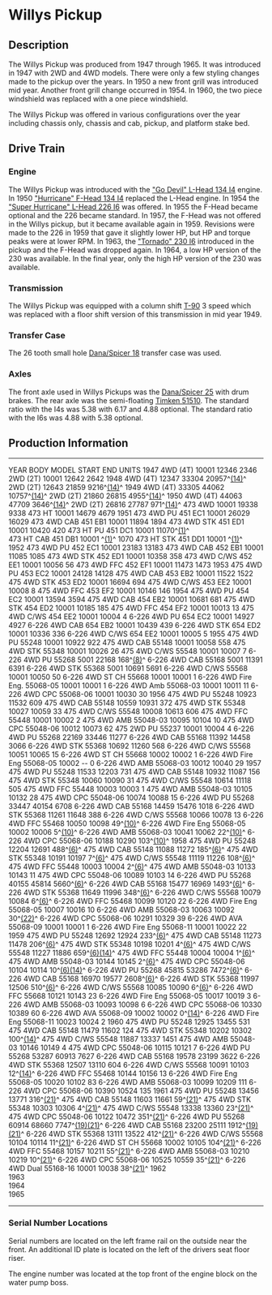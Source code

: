 # Willys Pickup

## Description

The Willys Pickup was produced from 1947 through 1965. It was introduced in 1947 with 2WD and 4WD models. There were only a few styling changes made to the pickup over the years. In 1950 a new front grill was introduced mid year. Another front grill change occurred in 1954. In 1960, the two piece windshield was replaced with a one piece windshield.

The Willys Pickup was offered in various configurations over the year including chassis only, chassis and cab, pickup, and platform stake bed.

## Drive Train

### Engine

The Willys Pickup was introduced with the [\"Go Devil\" L-Head 134 I4](/engine/factory/godevil134.html) engine. In 1950 [\"Hurricane\" F-Head 134 I4](/engine/factory/hurricane134.html) replaced the L-Head engine. In 1954 the [\"Super Hurricane\" L-Head 226 I6](/engine/factory/hurricane226.html) was offered. In 1955 the F-Head became optional and the 226 became standard. In 1957, the F-Head was not offered in the Willys pickup, but it became available again in 1959. Revisions were made to the 226 in 1959 that gave it slightly lower HP, but HP and torque peaks were at lower RPM. In 1963, the [\"Tornado\" 230 I6](/engine/factory/tornado230.html) introduced in the pickup and the F-Head was dropped again. In 1964, a low HP version of the 230 was available. In the final year, only the high HP version of the 230 was available.

### Transmission

The Willys Pickup was equipped with a column shift [T-90](/transmission/factory/t90.html) 3 speed which was replaced with a floor shift version of this transmission in mid year 1949.

### Transfer Case

The 26 tooth small hole [Dana/Spicer 18](/xfer/factory/d18.html) transfer case was used.

### Axles

The front axle used in Willys Pickups was the [Dana/Spicer 25](/axle/factory/d25.html) with drum brakes. The rear axle was the semi-floating [Timken 51510](/axle/factory/timken.html). The standard ratio with the I4s was 5.38 with 6.17 and 4.88 optional. The standard ratio with the I6s was 4.88 with 5.38 optional.

## Production Information

  ------ --------------------- ---------- ------- ------------------------------------- --------------------------------------------------------------------
  YEAR   BODY                  MODEL      START   END                                   UNITS
  1947   4WD (4T)                         10001   12346                                 2346
         2WD (2T)                         10001   12642                                 2642
  1948   4WD (4T)                         12347   33304                                 20957^[(14)](/history/index.html#14)^
         2WD (2T)                         12643   21859                                 9216^[(14)](/history/index.html#14)^
  1949   4WD (4T)                         33305   44062                                 10757^[(14)](/history/index.html#14)^
         2WD (2T)                         21860   26815                                 4955^[(14)](/history/index.html#14)^
  1950   4WD (4T)                         44063   47709                                 3646^[(14)](/history/index.html#14)^
         2WD (2T)                         26816   27787                                 971^[(14)](/history/index.html#14)^
         473 4WD                          10001   19338                                 9338
         473 HT                           10001   14679                                 4679
  1951   473 4WD PU            451 EC1    10001   26029                                 16029
         473 4WD CAB           451 EB1    10001   11894                                 1894
         473 4WD STK           451 ED1    10001   10420                                 420
         473 HT PU             451 DC1    10001   11070^[(1)](/history/index.html#1)^   
         473 HT CAB            451 DB1    10001   ^[(1)](/history/index.html#1)^        1070
         473 HT STK            451 DD1    10001   ^[(1)](/history/index.html#1)^        
  1952   473 4WD PU            452 EC1    10001   23183                                 13183
         473 4WD CAB           452 EB1    10001   11085                                 1085
         473 4WD STK           452 ED1    10001   10358                                 358
         473 4WD C/WS          452 EE1    10001   10056                                 56
         473 4WD FFC           452 EF1    10001   11473                                 1473
  1953   475 4WD PU            453 EC2    10001   24128                                 14128
         475 4WD CAB           453 EB2    10001   11522                                 1522
         475 4WD STK           453 ED2    10001   16694                                 694
         475 4WD C/WS          453 EE2    10001   10008                                 8
         475 4WD FFC           453 EF2    10001   10146                                 146
  1954   475 4WD PU            454 EC2    10001   13594                                 3594
         475 4WD CAB           454 EB2    10001   10681                                 681
         475 4WD STK           454 ED2    10001   10185                                 185
         475 4WD FFC           454 EF2    10001   10013                                 13
         475 4WD C/WS          454 EE2    10001   10004                                 4
         6-226 4WD PU          654 EC2    10001   14927                                 4927
         6-226 4WD CAB         654 EB2    10001   10439                                 439
         6-226 4WD STK         654 ED2    10001   10336                                 336
         6-226 4WD C/WS        654 EE2    10001   10005                                 5
  1955   475 4WD PU            55248      10001   10922                                 922
         475 4WD CAB           55148      10001   10058                                 558
         475 4WD STK           55348      10001   10026                                 26
         475 4WD C/WS          55548      10001   10007                                 7
         6-226 4WD PU          55268      5001    22168                                 168^[(8)](/history/index.html#8)^
         6-226 4WD CAB         55168      5001    11391                                 6391
         6-226 4WD STK         55368      5001    10691                                 5691
         6-226 4WD C/WS        55568      10001   10050                                 50
         6-226 4WD ST CH       55668      10001   10001                                 1
         6-226 4WD Fire Eng.   55068-05   10001   10001                                 1
         6-226 4WD Amb         55068-03   10001   10011                                 11
         6-226 4WD CPC         55068-06   10001   10030                                 30
  1956   475 4WD PU            55248      10923   11532                                 609
         475 4WD CAB           55148      10559   10931                                 372
         475 4WD STK           55348      10027   10059                                 33
         475 4WD C/WS          55548      10008   10613                                 606
         475 4WD FFC           55448      10001   10002                                 2
         475 4WD AMB           55048-03   10095   10104                                 10
         475 4WD CPC           55048-06   10012   10073                                 62
         475 2WD PU            55237      10001   10004                                 4
         6-226 4WD PU          55268      22169   33446                                 11277
         6-226 4WD CAB         55168      11392   14458                                 3066
         6-226 4WD STK         55368      10692   11260                                 568
         6-226 4WD C/WS        55568      10051   10065                                 15
         6-226 4WD ST CH       55668      10002   10002                                 1
         6-226 4WD Fire Eng    55068-05   10002   \--                                   0
         6-226 4WD AMB         55068-03   10012   10040                                 29
  1957   475 4WD PU            55248      11533   12203                                 731
         475 4WD CAB           55148      10932   11087                                 156
         475 4WD STK           55348      10060   10090                                 31
         475 4WD C/WS          55548      10614   11118                                 505
         475 4WD FFC           55448      10003   10003                                 1
         475 4WD AMB           55048-03   10105   10132                                 28
         475 4WD CPC           55048-06   10074   10088                                 15
         6-226 4WD PU          55268      33447   40154                                 6708
         6-226 4WD CAB         55168      14459   15476                                 1018
         6-226 4WD STK         55368      11261   11648                                 388
         6-226 4WD C/WS        55568      10066   10078                                 13
         6-226 4WD FFC         55468      10050   10098                                 49^[(10)](/history/index.html#10)^
         6-226 4WD Fire Eng    55068-05   10002   10006                                 5^[(10)](/history/index.html#10)^
         6-226 4WD AMB         55068-03   10041   10062                                 22^[(10)](/history/index.html#10)^
         6-226 4WD CPC         55068-06   10188   10290                                 103^[(10)](/history/index.html#10)^
  1958   475 4WD PU            55248      12204   12691                                 488^[(6)](/history/index.html#6)^
         475 4WD CAB           55148      11088   11272                                 185^[(6)](/history/index.html#6)^
         475 4WD STK           55348      10191   10197                                 7^[(6)](/history/index.html#6)^
         475 4WD C/WS          55548      11119   11226                                 108^[(6)](/history/index.html#6)^
         475 4WD FFC           55448      10003   10004                                 2^[(6)](/history/index.html#6)^
         475 4WD AMB           55048-03   10133   10143                                 11
         475 4WD CPC           55048-06   10089   10103                                 14
         6-226 4WD PU          55268      40155   45814                                 5660^[(6)](/history/index.html#6)^
         6-226 4WD CAB         55168      15477   16969                                 1493^[(6)](/history/index.html#6)^
         6-226 4WD STK         55368      11649   11996                                 348^[(6)](/history/index.html#6)^
         6-226 4WD C/WS        55568      10079   10084                                 6^[(6)](/history/index.html#6)^
         6-226 4WD FFC         55468      10099   10120                                 22
         6-226 4WD Fire Eng    55068-05   10007   10016                                 10
         6-226 4WD AMB         55068-03   10063   10092                                 30^[(22)](/history/index.html#22)^
         6-226 4WD CPC         55068-06   10291   10329                                 39
         6-226 4WD AVA         55068-09   10001   10001                                 1
         6-226 4WD Fire Eng    55068-11   10001   10022                                 22
  1959   475 4WD PU            55248      12692   12924                                 233^[(6)](/history/index.html#6)^
         475 4WD CAB           55148      11273   11478                                 206^[(6)](/history/index.html#6)^
         475 4WD STK           55348      10198   10201                                 4^[(6)](/history/index.html#6)^
         475 4WD C/WS          55548      11227   11886                                 659^[(6)](/history/index.html#6)[(14)](/history/index.html#14)^
         475 4WD FFC           55448      10004   10004                                 1^[(6)](/history/index.html#6)^
         475 4WD AMB           55048-03   10144   10145                                 2^[(6)](/history/index.html#6)^
         475 4WD CPC           55048-06   10104   10114                                 10^[(6)](/history/index.html#6)[(14)](/history/index.html#14)^
         6-226 4WD PU          55268      45815   53286                                 7472^[(6)](/history/index.html#6)^
         6-226 4WD CAB         55168      16970   19577                                 2608^[(6)](/history/index.html#6)^
         6-226 4WD STK         55368      11997   12506                                 510^[(6)](/history/index.html#6)^
         6-226 4WD C/WS        55568      10085   10090                                 6^[(6)](/history/index.html#6)^
         6-226 4WD FFC         55668      10121   10143                                 23
         6-226 4WD Fire Eng    55068-05   10017   10019                                 3
         6-226 4WD AMB         55068-03   10093   10098                                 6
         6-226 4WD CPC         55068-06   10330   10389                                 60
         6-226 4WD AVA         55068-09   10002   10002                                 0^[(14)](/history/index.html#14)^
         6-226 4WD Fire Eng    55068-11   10023   10024                                 2
  1960   475 4WD PU            55248      12925   13455                                 531
         475 4WD CAB           55148      11479   11602                                 124
         475 4WD STK           55348      10202   10302                                 100^[(14)](/history/index.html#14)^
         475 4WD C/WS          55548      11887   13337                                 1451
         475 4WD AMB           55048-03   10146   10149                                 4
         475 4WD CPC           55048-06   10115   10121                                 7
         6-226 4WD PU          55268      53287   60913                                 7627
         6-226 4WD CAB         55168      19578   23199                                 3622
         6-226 4WD STK         55368      12507   13110                                 604
         6-226 4WD C/WS        55568      10091   10103                                 12^[(14)](/history/index.html#14)^
         6-226 4WD FFC         55468      10144   10156                                 13
         6-226 4WD Fire Eng    55068-05   10020   10102                                 83
         6-226 4WD AMB         55068-03   10099   10209                                 111
         6-226 4WD CPC         55068-06   10390   10524                                 135
  1961   475 4WD PU            55248      13456   13771                                 316^[(21)](/history/index.html#21)^
         475 4WD CAB           55148      11603   11661                                 59^[(21)](/history/index.html#21)^
         475 4WD STK           55348      10303   10306                                 4^[(21)](/history/index.html#21)^
         475 4WD C/WS          55548      13338   13360                                 23^[(21)](/history/index.html#21)^
         475 4WD CPC           55048-06   10122   10472                                 351^[(21)](/history/index.html#21)^
         6-226 4WD PU          55268      60914   68660                                 7747^[(19)](/history/index.html#19)[(21)](/history/index.html#21)^
         6-226 4WD CAB         55168      23200   25111                                 1912^[(19)](/history/index.html#19)[(21)](/history/index.html#21)^
         6-226 4WD STK         55368      13111   13522                                 412^[(21)](/history/index.html#21)^
         6-226 4WD C/WS        55568      10104   10114                                 11^[(21)](/history/index.html#21)^
         6-226 4WD ST CH       55668      10002   10105                                 104^[(21)](/history/index.html#21)^
         6-226 4WD FFC         55468      10157   10211                                 55^[(21)](/history/index.html#21)^
         6-226 4WD AMB         55068-03   10210   10219                                 10^[(21)](/history/index.html#21)^
         6-226 4WD CPC         55068-06   10525   10559                                 35^[(21)](/history/index.html#21)^
         6-226 4WD Dual        55168-16   10001   10038                                 38^[(21)](/history/index.html#21)^
  1962                                                                                  
  1963                                                                                  
  1964                                                                                  
  1965                                                                                  
  ------ --------------------- ---------- ------- ------------------------------------- --------------------------------------------------------------------

### Serial Number Locations

Serial numbers are located on the left frame rail on the outside near the front. An additional ID plate is located on the left of the drivers seat floor riser.

The engine number was located at the top front of the engine block on the water pump boss.
